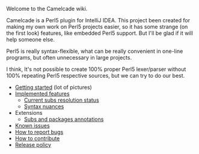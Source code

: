 Welcome to the Camelcade wiki.

Camelcade is a Perl5 plugin for IntelliJ IDEA. This project been created for making my own work on Perl5 projects easier, so it has some strange (on the first look) features, like embedded Perl5 support. But I'll be glad if it will help someone else.

Perl5 is really syntax-flexible, what can be really convenient in one-line programs, but often unnecessary in large projects. 

I think, It's not possible to create 100% proper Perl5 lexer/parser without 100% repeating Perl5 respective sources, but we can try to do our best.

* [Getting started](https://github.com/hurricup/Perl5-IDEA/wiki/Getting-started) (lot of pictures)
* [Implemented features](https://github.com/hurricup/Perl5-IDEA/wiki/Implemented-features)
  * [Current subs resolution status](https://github.com/hurricup/Perl5-IDEA/wiki/Subs-resolution-status)
  * [Syntax nuances](https://github.com/hurricup/Perl5-IDEA/wiki/Perl-syntax-nuances)
* Extensions
  * [Subs and packages annotations](https://github.com/hurricup/Perl5-IDEA/wiki/Subs-annotations)
* [Known issues](https://github.com/hurricup/Perl5-IDEA/wiki/Known-issues)
* [How to report bugs](https://github.com/hurricup/Perl5-IDEA/wiki/Bug-report-policy)
* [How to contribute](https://github.com/hurricup/Perl5-IDEA/wiki/Contribution-policy)
* [Release policy](https://github.com/hurricup/Perl5-IDEA/wiki/Release-policy)
